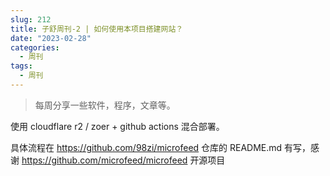 ```yaml
---
slug: 212
title: 子舒周刊-2 | 如何使用本项目搭建网站？
date: "2023-02-28"
categories:
  - 周刊
tags:
  - 周刊
---
```


> 每周分享一些软件，程序，文章等。

使用 cloudflare r2 / zoer + github actions 混合部署。

具体流程在 https://github.com/98zi/microfeed 仓库的 README.md 有写，感谢 https://github.com/microfeed/microfeed 开源项目
